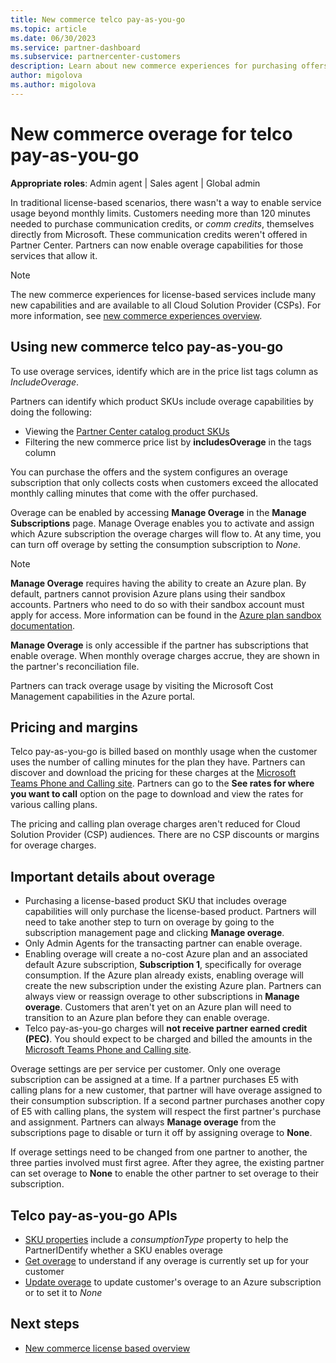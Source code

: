 ```yaml
---
title: New commerce telco pay-as-you-go
ms.topic: article
ms.date: 06/30/2023
ms.service: partner-dashboard
ms.subservice: partnercenter-customers
description: Learn about new commerce experiences for purchasing offers that enable pay-as-you-go overage.
author: migolova
ms.author: migolova
---
```


# New commerce overage for telco pay-as-you-go

**Appropriate roles**: Admin agent | Sales agent | Global admin

In traditional license-based scenarios, there wasn't a way to enable service usage beyond monthly limits. Customers needing more than 120 minutes needed to purchase communication credits, or *comm credits*, themselves directly from Microsoft. These communication credits weren't offered in Partner Center. Partners can now enable overage capabilities for those services that allow it.

> [!NOTE]
> The new commerce experiences for license-based services include many new capabilities and are available to all Cloud Solution Provider (CSPs). For more information, see [new commerce experiences overview](new-commerce-license-based.md).

## Using new commerce telco pay-as-you-go

To use overage services, identify which are in the price list tags column as *IncludeOverage*.

Partners can identify which product SKUs include overage capabilities by doing the following:

- Viewing the [Partner Center catalog product SKUs](https://partner.microsoft.com/dashboard/pricing/pricelist)
- Filtering the new commerce price list by **includesOverage** in the tags column

You can purchase the offers and the system configures an overage subscription that only collects costs when customers exceed the allocated monthly calling minutes that come with the offer purchased.

Overage can be enabled by accessing **Manage Overage** in the **Manage Subscriptions** page. Manage Overage enables you to activate and assign which Azure subscription the overage charges will flow to. At any time, you can turn off overage by setting the consumption subscription to *None*.

> [!NOTE]
> **Manage Overage** requires having the ability to create an Azure plan. By default, partners cannot provision Azure plans using their sandbox accounts. Partners who need to do so with their sandbox account must apply for access. More information can be found in the [Azure plan sandbox documentation](/partner-center/develop/test-and-debug#azure-plan).

**Manage Overage** is only accessible if the partner has subscriptions that enable overage. When monthly overage charges accrue, they are shown in the partner's reconciliation file.

Partners can track overage usage by visiting the Microsoft Cost Management capabilities in the Azure portal.

## Pricing and margins

Telco pay-as-you-go is billed based on monthly usage when the customer uses the number of calling minutes for the plan they have. Partners can discover and download the pricing for these charges at the [Microsoft Teams Phone and Calling site](https://www.microsoft.com/microsoft-teams/voice-calling). Partners can go to the **See rates for where you want to call** option on the page to download and view the rates for various calling plans.

The pricing and calling plan overage charges aren't reduced for Cloud Solution Provider (CSP) audiences. There are no CSP discounts or margins for overage charges.

## Important details about overage

- Purchasing a license-based product SKU that includes overage capabilities will only purchase the license-based product. Partners will need to take another step to turn on overage by going to the subscription management page and clicking **Manage overage**.
- Only Admin Agents for the transacting partner can enable overage.
- Enabling overage will create a no-cost Azure plan and an associated default Azure subscription, **Subscription 1**, specifically for overage consumption. If the Azure plan already exists, enabling overage will create the new subscription under the existing Azure plan. Partners can always view or reassign overage to other subscriptions in **Manage overage**. Customers that aren't yet on an Azure plan will need to transition to an Azure plan before they can enable overage.
- Telco pay-as-you-go charges will **not receive partner earned credit (PEC)**. You should expect to be charged and billed the amounts in the [Microsoft Teams Phone and Calling site](https://www.microsoft.com/microsoft-teams/voice-calling).

Overage settings are per service per customer. Only one overage subscription can be assigned at a time. If a partner purchases E5 with calling plans for a new customer, that partner will have overage assigned to their consumption subscription. If a second partner purchases another copy of E5 with calling plans, the system will respect the first partner's purchase and assignment. Partners can always **Manage overage** from the subscriptions page to disable or turn it off by assigning overage to **None**.

If overage settings need to be changed from one partner to another, the three parties involved must first agree. After they agree, the existing partner can set overage to **None** to enable the other partner to set overage to their subscription.

## Telco pay-as-you-go APIs

- [SKU properties](/partner-center/develop/product-resources#sku) include a *consumptionType* property to help the PartnerIDentify whether a SKU enables overage
- [Get overage](/partner-center/develop/get-subscription-overage) to understand if any overage is currently set up for your customer
- [Update overage](/partner-center/develop/update-subscription-overage) to update customer's overage to an Azure subscription or to set it to *None*

## Next steps

- [New commerce license based overview](new-commerce-license-based.md)
